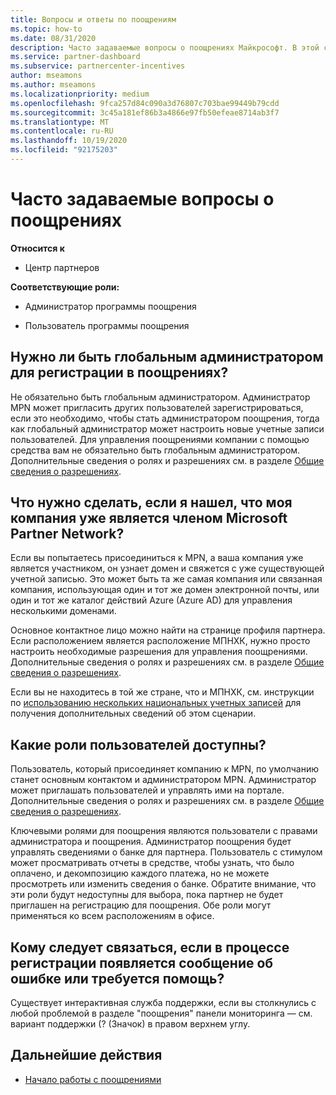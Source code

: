 ```yaml
---
title: Вопросы и ответы по поощрениям
ms.topic: how-to
ms.date: 08/31/2020
description: Часто задаваемые вопросы о поощрениях Майкрософт. В этой статье содержатся вопросы о ролях пользователей, о том, как зарегистрироваться или что делать с сообщениями об ошибках.
ms.service: partner-dashboard
ms.subservice: partnercenter-incentives
author: mseamons
ms.author: mseamons
ms.localizationpriority: medium
ms.openlocfilehash: 9fca257d84c090a3d76807c703bae99449b79cdd
ms.sourcegitcommit: 3c45a181ef86b3a4866e97fb50efeae8714ab3f7
ms.translationtype: MT
ms.contentlocale: ru-RU
ms.lasthandoff: 10/19/2020
ms.locfileid: "92175203"
---
```

# <a name="frequently-asked-questions-on-incentives"></a>Часто задаваемые вопросы о поощрениях

**Относится к**

- Центр партнеров

**Соответствующие роли:**

- Администратор программы поощрения

- Пользователь программы поощрения

## <a name="do-i-need-to-be-the-global-admin-to-enroll-in-incentives"></a>Нужно ли быть глобальным администратором для регистрации в поощрениях?

Не обязательно быть глобальным администратором. Администратор MPN может пригласить других пользователей зарегистрироваться, если это необходимо, чтобы стать администратором поощрения, тогда как глобальный администратор может настроить новые учетные записи пользователей. Для управления поощрениями компании с помощью средства вам не обязательно быть глобальным администратором. Дополнительные сведения о ролях и разрешениях см. в разделе [Общие сведения о разрешениях](permissions-overview.md).

## <a name="what-do-i-need-to-do-if-i-find-my-company-is-already-a-member-of-the-microsoft-partner-network"></a>Что нужно сделать, если я нашел, что моя компания уже является членом Microsoft Partner Network?

Если вы попытаетесь присоединиться к MPN, а ваша компания уже является участником, он узнает домен и свяжется с уже существующей учетной записью. Это может быть та же самая компания или связанная компания, использующая один и тот же домен электронной почты, или один и тот же каталог действий Azure (Azure AD) для управления несколькими доменами.

Основное контактное лицо можно найти на странице профиля партнера. Если расположением является расположение МПНХК, нужно просто настроить необходимые разрешения для управления поощрениями. Дополнительные сведения о ролях и разрешениях см. в разделе [Общие сведения о разрешениях](permissions-overview.md).

Если вы не находитесь в той же стране, что и МПНХК, см. инструкции по [использованию нескольких национальных учетных записей](https://support.microsoft.com/help/4515619/special-considerations-for-multi-national-partners-joining-the-microso) для получения дополнительных сведений об этом сценарии.

## <a name="what-user-roles-are-available"></a>Какие роли пользователей доступны?

Пользователь, который присоединяет компанию к MPN, по умолчанию станет основным контактом и администратором MPN. Администратор может приглашать пользователей и управлять ими на портале. Дополнительные сведения о ролях и разрешениях см. в разделе [Общие сведения о разрешениях](permissions-overview.md).

Ключевыми ролями для поощрения являются пользователи с правами администратора и поощрения. Администратор поощрения будет управлять сведениями о банке для партнера. Пользователь с стимулом может просматривать отчеты в средстве, чтобы узнать, что было оплачено, и декомпозицию каждого платежа, но не можете просмотреть или изменить сведения о банке. Обратите внимание, что эти роли будут недоступны для выбора, пока партнер не будет приглашен на регистрацию для поощрения. Обе роли могут применяться ко всем расположениям в офисе.

## <a name="who-should-i-contact-if-i-get-an-error-message-or-need-help-during-the-enrollment-process"></a>Кому следует связаться, если в процессе регистрации появляется сообщение об ошибке или требуется помощь?

Существует интерактивная служба поддержки, если вы столкнулись с любой проблемой в разделе "поощрения" панели мониторинга — см. вариант поддержки (? (Значок) в правом верхнем углу.

## <a name="next-steps"></a>Дальнейшие действия

- [Начало работы с поощрениями](incentives-get-started-intro.md)

